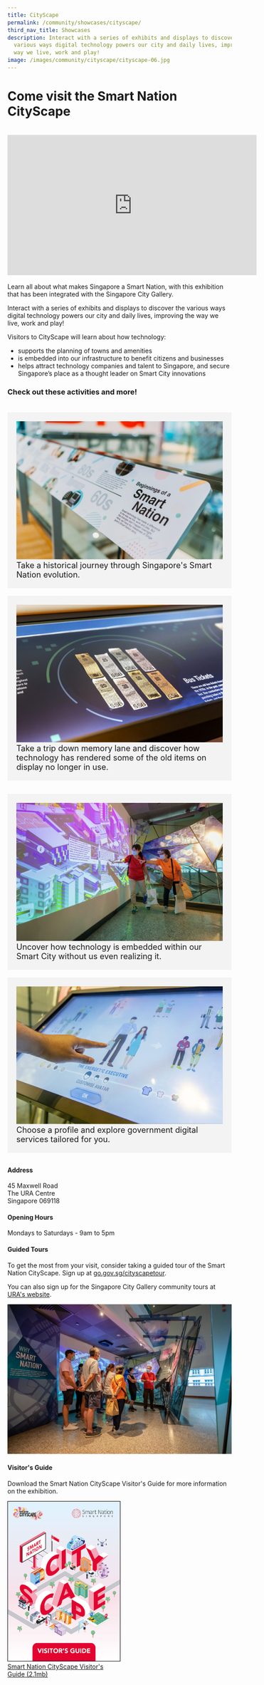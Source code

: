 ```yaml
---
title: CityScape
permalink: /community/showcases/cityscape/
third_nav_title: Showcases
description: Interact with a series of exhibits and displays to discover the
  various ways digital technology powers our city and daily lives, improving the
  way we live, work and play!
image: /images/community/cityscape/cityscape-06.jpg
---
```

# Come visit the Smart Nation CityScape
<br>

<div class="bp-youtube">
	<iframe allowfullscreen="" allow="accelerometer; autoplay; clipboard-write; encrypted-media; gyroscope; picture-in-picture; web-share" frameborder="0" title="YouTube video player" src="https://www.youtube.com/embed/2QJqf0CZ4d4?si=dpMxliXD3jAYzooz" height="315" width="560"></iframe>
</div>


Learn all about what makes Singapore a Smart Nation, with this exhibition that has been integrated with the Singapore City Gallery.

Interact with a series of exhibits and displays to discover the various ways digital technology powers our city and daily lives, improving the way we live, work and play! 

Visitors to CityScape will learn about how technology:

*  supports the planning of towns and amenities
*   is embedded into our infrastructure to benefit citizens and businesses
*   helps attract technology companies and talent to Singapore, and secure Singapore’s place as a thought leader on Smart City innovations

### Check out these activities and more! 

<div class="row" style="padding: 20px 0px 10px 0px;">
<div class="col" style="background-color: #f3f3f3; padding: 20px 20px 20px 20px;"> 
<img src="/images/community/cityscape/cityscape-15.jpeg" alt="CityScape Exhibit - History of Smart Nation"><br>
<div style="font-size:18px">Take a historical journey through Singapore's Smart Nation evolution.
</div>

</div>&nbsp; &nbsp; &nbsp; 
	
<div class="col" style="background-color: #f3f3f3; padding: 20px 20px 20px 20px;"> 
<img src="/images/community/cityscape/cityscape-16.jpeg" alt="CityScape Exhibit - Smart City"><br>
<div style="font-size:18px">Take a trip down memory lane and discover how technology has rendered some of the old items on display no longer in use.
</div>

</div></div>


<div class="row" style="padding: 20px 0px 10px 0px;">
<div class="col" style="background-color: #f3f3f3; padding: 20px 20px 20px 20px;"> 
<img src="/images/community/cityscape/cityscape-12.jpeg" alt="CityScape Exhibit - Smart City"><br>
<div style="font-size:18px">Uncover how technology is embedded within our Smart City without us even realizing it.
</div>

</div>&nbsp; &nbsp; &nbsp; 
	
<div class="col" style="background-color: #f3f3f3; padding: 20px 20px 20px 20px;">  
<img src="/images/community/cityscape/cityscape-17.jpeg" alt="CityScape Exhibit - Goverrnment Digital Service"><br>
	<div style="font-size:18px">Choose a profile and explore government digital services tailored for you.
</div>

</div></div>



#### Address

45 Maxwell Road<br>
The URA Centre <br>
Singapore 069118

#### Opening Hours

Mondays to Saturdays - 9am to 5pm

#### Guided Tours

To get the most from your visit, consider taking a guided tour of the Smart Nation CityScape. Sign up at <a href="https://go.gov.sg/cityscapetour" target="_blank">go.gov.sg/cityscapetour</a>.

You can also sign up for the Singapore City Gallery community tours at <a href="https://www.ura.gov.sg/Corporate/Singapore-City-Gallery" target="_blank">URA's website</a>.

![CityScape Guided Tours](/images/community/cityscape/cityscape-07.jpeg)

#### Visitor's Guide

Download the Smart Nation CityScape Visitor's Guide for more information on the exhibition.

<div style="width:50%"> 
 <a href="/files/publications/sn_cityscape_visitor's_guide.pdf"><img style="border:1px solid black;" src="/images/community/cityscape/sn_cityscape_visitor's_guide.jpg" alt="Smart Nation CityScape Visitor's Guide">Smart Nation CityScape Visitor's Guide (2.1mb)</a>
</div>